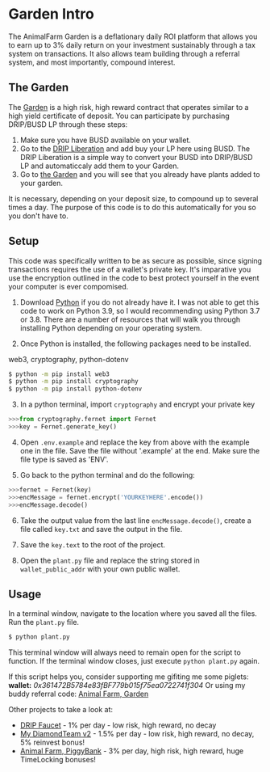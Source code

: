 # Garden Intro

The AnimalFarm Garden is a deflationary daily ROI platform that allows
you to earn up to 3% daily return on your investment sustainably through a tax system
on transactions. It also allows team building through a referral system, and most
importantly, compound interest. 

## The Garden

The [Garden](https://theanimal.farm/referrals/0x361472B5784e83fBF779b015f75ea0722741f304) is a high risk, high reward contract that operates similar to a high yield 
certificate of deposit. You can participate by purchasing DRIP/BUSD LP through these steps: 
1. Make sure you have BUSD available on your wallet.
2. Go to the [DRIP Liberation](https://theanimal.farm/dripliberation) and add buy your LP here using BUSD. The DRIP Liberation is a simple way to convert your BUSD into DRIP/BUSD LP and automaticcaly add them to your Garden.
3. Go to [the Garden](https://theanimal.farm/garden) and you will see that you already have plants added to your garden.

It is necessary, depending on your deposit size, to compound up to several times a day. The purpose of this code
is to do this automatically for you so you don't have to. 

## Setup

This code was specifically written to be as secure as possible, since signing transactions requires the use of
a wallet's private key. It's imparative you use the encryption outlined in the code to best protect yourself
in the event your computer is ever compomised. 

1. Download [Python](https://www.python.org/downloads/) if you do not already have it. I was not able to get this code
to work on Python 3.9, so I would recommending using Python 3.7 or 3.8. There are a number of resources that will walk 
you through installing Python depending on your operating system.

2. Once Python is installed, the following packages need to be installed.

web3, cryptography, python-dotenv
 ```bash
$ python -m pip install web3
$ python -m pip install cryptography
$ python -m pip install python-dotenv
```

3. In a python terminal, import `cryptography` and encrypt your private key
```py
>>>from cryptography.fernet import Fernet
>>>key = Fernet.generate_key()
```

4. Open `.env.example` and replace the key from above with the example one in the file. Save the file without '.example' at the end. Make sure the file type is saved as 'ENV'. 

5. Go back to the python terminal and do the following:
```py
>>>fernet = Fernet(key)
>>>encMessage = fernet.encrypt('YOURKEYHERE'.encode())
>>>encMessage.decode()
```

6. Take the output value from the last line `encMessage.decode()`, create a file called `key.txt` and save the output in the file. 
7. Save the `key.text` to the root of the project.

8. Open the `plant.py` file and replace the string stored in `wallet_public_addr` with your own public wallet.

## Usage

In a terminal window, navigate to the location where you saved all the files. Run the `plant.py` file.

```bash
$ python plant.py
```

This terminal window will always need to remain open for the script to function. If the terminal window closes, just execute
`python plant.py` again.

If this script helps you, consider supporting me gifiting me some piglets: 
**wallet:** *0x361472B5784e83fBF779b015f75ea0722741f304*
Or using my buddy referral code:
[Animal Farm, Garden](https://theanimal.farm/referrals/0x361472B5784e83fBF779b015f75ea0722741f304)


Other projects to take a look at:
- [DRIP Faucet](https://drip.community/faucet?buddy=0x361472B5784e83fBF779b015f75ea0722741f304) - 1% per day - low risk, high reward, no decay
- [My DiamondTeam v2](https://mydiamondteam.online/v2/?ref=0x361472b5784e83fbf779b015f75ea0722741f304) - 1.5% per day - low risk, high reward, no decay, 5% reinvest bonus!
- [Animal Farm, PiggyBank](https://theanimal.farm/piggybank/0x361472B5784e83fBF779b015f75ea0722741f304) - 3% per day, high risk, high reward, huge TimeLocking bonuses!
